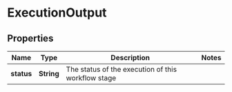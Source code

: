 

# ExecutionOutput


## Properties

| Name | Type | Description | Notes |
|------------ | ------------- | ------------- | -------------|
|**status** | **String** | The status of the execution of this workflow stage |  |



